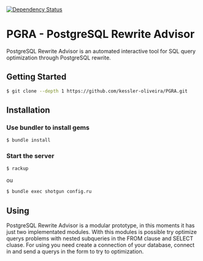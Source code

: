 [![Dependency Status](https://gemnasium.com/badges/github.com/kessler-oliveira/PGRA.svg)](https://gemnasium.com/github.com/kessler-oliveira/PGRA)

# PGRA - PostgreSQL Rewrite Advisor

PostgreSQL Rewrite Advisor is an automated interactive tool for SQL query optimization through PostgreSQL rewrite.

## Getting Started

``` bash
$ git clone --depth 1 https://github.com/kessler-oliveira/PGRA.git
```

## Installation

### Use bundler to install gems

``` bash
$ bundle install
```

### Start the server

``` bash
$ rackup
```

ou

``` bash
$ bundle exec shotgun config.ru
```

## Using

PostgreSQL Rewrite Advisor is a modular prototype, in this moments it has just two implementated modules. 
With this modules is possible try optimize querys problems with nested subqueries in the FROM clause and SELECT cluase.
For using you need create a connection of your database, connect in and send a querys in the form to try to optimization.